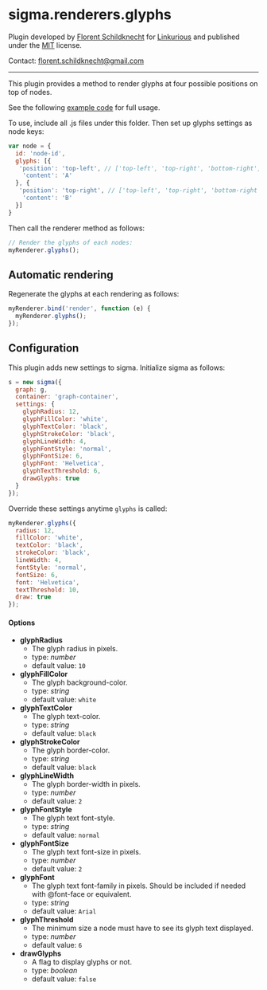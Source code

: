 sigma.renderers.glyphs
=====================

Plugin developed by [Florent Schildknecht](https://github.com/Flo-Schield-Bobby) for [Linkurious](https://github.com/Linkurious) and published under the [MIT](LICENSE) license.

Contact: florent.schildknecht@gmail.com

---

This plugin provides a method to render glyphs at four possible positions on top of nodes.

See the following [example code](../../examples/glyphs-renderer.html) for full usage.

To use, include all .js files under this folder.
Then set up glyphs settings as node keys:

````javascript
var node = {
  id: 'node-id',
  glyphs: [{
   'position': 'top-left', // ['top-left', 'top-right', 'bottom-right', 'bottom-left']
    'content': 'A'
  }, {
   'position': 'top-right', // ['top-left', 'top-right', 'bottom-right', 'bottom-left']
    'content': 'B'
  }]
}
````

Then call the renderer method as follows:

````javascript
// Render the glyphs of each nodes:
myRenderer.glyphs();
````

## Automatic rendering

Regenerate the glyphs at each rendering as follows:

````javascript
myRenderer.bind('render', function (e) {
  myRenderer.glyphs();
});
````

## Configuration

This plugin adds new settings to sigma. Initialize sigma as follows:

````javascript
s = new sigma({
  graph: g,
  container: 'graph-container',
  settings: {
    glyphRadius: 12,
    glyphFillColor: 'white',
    glyphTextColor: 'black',
    glyphStrokeColor: 'black',
    glyphLineWidth: 4,
    glyphFontStyle: 'normal',
    glyphFontSize: 6,
    glyphFont: 'Helvetica',
    glyphTextThreshold: 6,
    drawGlyphs: true
  }
});
````

Override these settings anytime `glyphs` is called:

````javascript
myRenderer.glyphs({
  radius: 12,
  fillColor: 'white',
  textColor: 'black',
  strokeColor: 'black',
  lineWidth: 4,
  fontStyle: 'normal',
  fontSize: 6,
  font: 'Helvetica',
  textThreshold: 10,
  draw: true
});
````


#### Options

 * **glyphRadius**
   * The glyph radius in pixels.
   * type: *number*
   * default value: `10`
 * **glyphFillColor**
   * The glyph background-color.
   * type: *string*
   * default value: `white`
 * **glyphTextColor**
   * The glyph text-color.
   * type: *string*
   * default value: `black`
 * **glyphStrokeColor**
   * The glyph border-color.
   * type: *string*
   * default value: `black`
 * **glyphLineWidth**
   * The glyph border-width in pixels.
   * type: *number*
   * default value: `2`
 * **glyphFontStyle**
   * The glyph text font-style.
   * type: *string*
   * default value: `normal`
 * **glyphFontSize**
   * The glyph text font-size in pixels.
   * type: *number*
   * default value: `2`
 * **glyphFont**
   * The glyph text font-family in pixels. Should be included if needed with @font-face or equivalent.
   * type: *string*
   * default value: `Arial`
 * **glyphThreshold**
   * The minimum size a node must have to see its glyph text displayed.
   * type: *number*
   * default value: `6`
 * **drawGlyphs**
   * A flag to display glyphs or not.
   * type: *boolean*
   * default value: `false`
